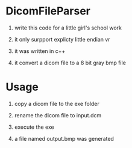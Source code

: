 # DicomFileParser 

1. write this code for a little girl's school work

2. it only surpport explicty little endian vr

3. it was written in c++

4. it convert a dicom file to a 8 bit gray bmp file

# Usage
1. copy a dicom file to the exe folder

2. rename the dicom file to input.dcm

3. execute the exe

4. a file named output.bmp was generated
